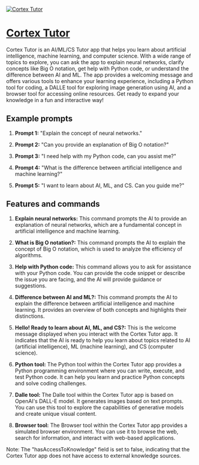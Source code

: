 [![Cortex Tutor](https://files.oaiusercontent.com/file-G3fVIh0Xq9xX0RE8NAoVNir6?se=2123-10-16T23%3A40%3A12Z&sp=r&sv=2021-08-06&sr=b&rscc=max-age%3D31536000%2C%20immutable&rscd=attachment%3B%20filename%3Dc60f53bc-a00f-463b-abf4-edaaa4b8229d.png&sig=O17E3oEQXSikNw2FUfS%2BQjr21cFMo3JyKW5B0aWeybg%3D)](https://chat.openai.com/g/g-viE8SKiwz-cortex-tutor)

# [Cortex Tutor](https://chat.openai.com/g/g-viE8SKiwz-cortex-tutor)

Cortex Tutor is an AI/ML/CS Tutor app that helps you learn about artificial intelligence, machine learning, and computer science. With a wide range of topics to explore, you can ask the app to explain neural networks, clarify concepts like Big O notation, get help with Python code, or understand the difference between AI and ML. The app provides a welcoming message and offers various tools to enhance your learning experience, including a Python tool for coding, a DALLE tool for exploring image generation using AI, and a browser tool for accessing online resources. Get ready to expand your knowledge in a fun and interactive way!

## Example prompts

1. **Prompt 1:** "Explain the concept of neural networks."

2. **Prompt 2:** "Can you provide an explanation of Big O notation?"

3. **Prompt 3:** "I need help with my Python code, can you assist me?"

4. **Prompt 4:** "What is the difference between artificial intelligence and machine learning?"

5. **Prompt 5:** "I want to learn about AI, ML, and CS. Can you guide me?"

## Features and commands

1. **Explain neural networks:** This command prompts the AI to provide an explanation of neural networks, which are a fundamental concept in artificial intelligence and machine learning.

2. **What is Big O notation?:** This command prompts the AI to explain the concept of Big O notation, which is used to analyze the efficiency of algorithms.

3. **Help with Python code:** This command allows you to ask for assistance with your Python code. You can provide the code snippet or describe the issue you are facing, and the AI will provide guidance or suggestions.

4. **Difference between AI and ML?:** This command prompts the AI to explain the difference between artificial intelligence and machine learning. It provides an overview of both concepts and highlights their distinctions.

5. **Hello! Ready to learn about AI, ML, and CS?:** This is the welcome message displayed when you interact with the Cortex Tutor app. It indicates that the AI is ready to help you learn about topics related to AI (artificial intelligence), ML (machine learning), and CS (computer science).

6. **Python tool:** The Python tool within the Cortex Tutor app provides a Python programming environment where you can write, execute, and test Python code. It can help you learn and practice Python concepts and solve coding challenges.

7. **Dalle tool:** The Dalle tool within the Cortex Tutor app is based on OpenAI's DALL-E model. It generates images based on text prompts. You can use this tool to explore the capabilities of generative models and create unique visual content.

8. **Browser tool:** The Browser tool within the Cortex Tutor app provides a simulated browser environment. You can use it to browse the web, search for information, and interact with web-based applications.

Note: The "hasAccessToKnowledge" field is set to false, indicating that the Cortex Tutor app does not have access to external knowledge sources.